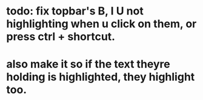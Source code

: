 # todo: fix topbar's B, I U not highlighting when u click on them, or press ctrl + shortcut.
# also make it so if the text theyre holding is highlighted, they highlight too.